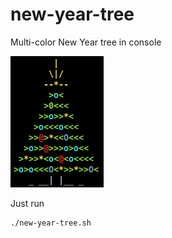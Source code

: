 # new-year-tree

Multi-color New Year tree in console

![Screenshot](screenshot.png "Screenshot")

Just run

```
./new-year-tree.sh
```


